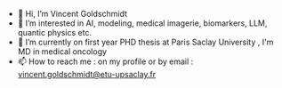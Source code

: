 - 👋 Hi, I’m Vincent Goldschmidt
- 👀 I’m interested in AI, modeling, medical imagerie, biomarkers, LLM, quantic physics etc.
- 🌱 I’m currently on first year PHD thesis at Paris Saclay University , I'm MD in medical oncology
- 📫 How to reach me : on my profile or by email : vincent.goldschmidt@etu-upsaclay.fr
